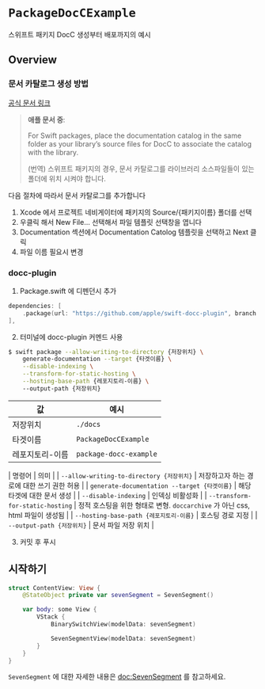 # ``PackageDocCExample``

스위프트 패키지 DocC 생성부터 배포까지의 예시

## Overview

### 문서 카탈로그 생성 방법
[공식 문서 링크](https://developer.apple.com/documentation/Xcode/documenting-apps-frameworks-and-packages)

> **애플 문서 중**:
>
> For Swift packages, place the documentation catalog in the same folder as your library’s source files for DocC to associate the catalog with the library.
>
> (번역) 스위프트 패키지의 경우, 문서 카탈로그를 라이브러리 소스파일들이 있는 폴더에 위치 시켜야 합니다.

다음 절차에 따라서 문서 카탈로그를 추가합니다
1. Xcode 에서 프로젝트 네비게이터에 패키지의 Source/{패키지이름} 폴더를 선택
2. 우클릭 해서 New File... 선택해서 파일 템플릿 선택창을 엽니다
3. Documentation 섹션에서 Documentation Catolog 템플릿을 선택하고 Next 클릭
4. 파일 이름 필요시 변경

### docc-plugin

1. Package.swift 에 디펜던시 추가
```swift
dependencies: [
    .package(url: "https://github.com/apple/swift-docc-plugin", branch: "main"),
],
```

2. 터미널에 docc-plugin 커멘드 사용

```bash
$ swift package --allow-writing-to-directory {저장위치} \
    generate-documentation --target {타겟이름} \
    --disable-indexing \
    --transform-for-static-hosting \
    --hosting-base-path {레포지토리-이름} \ 
    --output-path {저장위치}
```

| 값 | 예시 |
| --- | --- |
| 저장위치 | `./docs` |
| 타겟이름 | `PackageDocCExample` |
| 레포지토리-이름 | `package-docc-example` |

| 명령어 | 의미 |
| `--allow-writing-to-directory {저장위치}` | 저장하고자 하는 경로에 대한 쓰기 권한 허용 |
| `generate-documentation --target {타겟이름}` | 해당 타겟에 대한 문서 생성 |
| `--disable-indexing` | 인덱싱 비활성화 |
| `--transform-for-static-hosting` | 정적 호스팅을 위한 형태로 변형. `doccarchive` 가 아닌 css, html 파일이 생성됨 |
| `--hosting-base-path {레포지토리-이름}` | 호스팅 경로 지정 |
| `--output-path {저장위치}` | 문서 파일 저장 위치 |

3. 커밋 후 푸시

## 시작하기

```swift
struct ContentView: View {
    @StateObject private var sevenSegment = SevenSegment()

    var body: some View {
        VStack {
            BinarySwitchView(modelData: sevenSegment)

            SevenSegmentView(modelData: sevenSegment)
        }
    }
}
```

``SevenSegment`` 에 대한 자세한 내용은 <doc:SevenSegment> 를 참고하세요.
